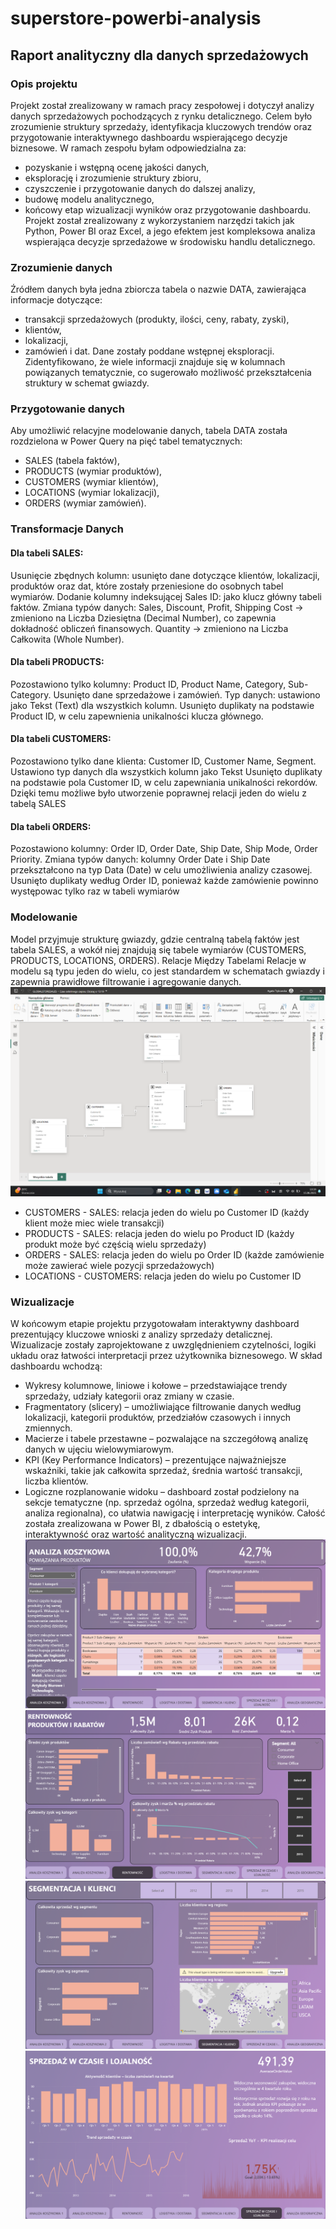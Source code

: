 # superstore-powerbi-analysis
## Raport analityczny dla danych sprzedażowych
### Opis projektu
Projekt został zrealizowany w ramach pracy zespołowej i dotyczył analizy danych sprzedażowych pochodzących z rynku detalicznego. Celem było zrozumienie struktury sprzedaży, identyfikacja kluczowych trendów oraz przygotowanie interaktywnego dashboardu wspierającego decyzje biznesowe.
W ramach zespołu byłam odpowiedzialna za:
- pozyskanie i wstępną ocenę jakości danych,
- eksplorację i zrozumienie struktury zbioru,
- czyszczenie i przygotowanie danych do dalszej analizy,
- budowę modelu analitycznego,
- końcowy etap wizualizacji wyników oraz przygotowanie dashboardu.
Projekt został zrealizowany z wykorzystaniem narzędzi takich jak Python, Power BI oraz Excel, a jego efektem jest kompleksowa analiza wspierająca decyzje sprzedażowe w środowisku handlu detalicznego.
### Zrozumienie danych
Źródłem danych była jedna zbiorcza tabela o nazwie DATA, zawierająca informacje dotyczące:
- transakcji sprzedażowych (produkty, ilości, ceny, rabaty, zyski),
- klientów,
- lokalizacji,
- zamówień i dat.
Dane zostały poddane wstępnej eksploracji. Zidentyfikowano, że wiele informacji znajduje się w kolumnach powiązanych tematycznie, co sugerowało możliwość przekształcenia struktury w schemat gwiazdy. 
### Przygotowanie danych
Aby umożliwić relacyjne modelowanie danych, tabela DATA została rozdzielona w Power Query na pięć tabel tematycznych:
- SALES (tabela faktów),
- PRODUCTS (wymiar produktów),
- CUSTOMERS (wymiar klientów),
- LOCATIONS (wymiar lokalizacji),
- ORDERS (wymiar zamówień).
### Transformacje Danych
#### Dla tabeli SALES:
Usunięcie zbędnych kolumn: usunięto dane dotyczące klientów, lokalizacji, produktów oraz dat, które zostały przeniesione do osobnych tabel wymiarów.
Dodanie kolumny indeksującej Sales ID: jako klucz główny tabeli faktów.
Zmiana typów danych:
Sales, Discount, Profit, Shipping Cost → zmieniono na Liczba Dziesiętna (Decimal Number), co zapewnia dokładność obliczeń finansowych.
Quantity → zmieniono na Liczba Całkowita (Whole Number).
#### Dla tabeli PRODUCTS:
Pozostawiono tylko kolumny: Product ID, Product Name, Category, Sub-Category.
Usunięto dane sprzedażowe i zamówień.
Typ danych: ustawiono jako Tekst (Text) dla wszystkich kolumn.
Usunięto duplikaty na podstawie Product ID, w celu zapewnienia unikalności klucza głównego.
#### Dla tabeli CUSTOMERS:
Pozostawiono tylko dane klienta: Customer ID, Customer Name, Segment.
Ustawiono typ danych dla wszystkich kolumn jako Tekst
Usunięto duplikaty na podstawie pola Customer ID, w celu zapewniania unikalności rekordów. Dzięki temu możliwe było utworzenie poprawnej relacji jeden do wielu z tabelą SALES
#### Dla tabeli ORDERS:
Pozostawiono kolumny: Order ID, Order Date, Ship Date, Ship Mode, Order Priority.
Zmiana typów danych: kolumny Order Date i Ship Date przekształcono na typ Data (Date) w celu umożliwienia analizy czasowej.
Usunięto duplikaty według Order ID, ponieważ każde zamówienie powinno występowac tylko raz w tabeli wymiarów
### Modelowanie
Model przyjmuje strukturę gwiazdy, gdzie centralną tabelą faktów jest tabela SALES, a wokół niej znajdują się tabele wymiarów (CUSTOMERS, PRODUCTS, LOCATIONS, ORDERS).
Relacje Między Tabelami
Relacje w modelu są typu jeden do wielu, co jest standardem w schematach gwiazdy i zapewnia prawidłowe filtrowanie i agregowanie danych.
![StarSchemaModel](starschemamodel.png)
* CUSTOMERS - SALES: relacja jeden do wielu po Customer ID (każdy klient może miec wiele transakcji)
* PRODUCTS - SALES: relacja jeden do wielu po Product ID (każdy produkt może być częścią wielu sprzedaży)
* ORDERS - SALES: relacja jeden do wielu po Order ID (każde zamówienie może zawierać wiele pozycji sprzedażowych)
* LOCATIONS - CUSTOMERS: relacja jeden do wielu po Customer ID 
### Wizualizacje
W końcowym etapie projektu przygotowałam interaktywny dashboard prezentujący kluczowe wnioski z analizy sprzedaży detalicznej. Wizualizacje zostały zaprojektowane z uwzględnieniem czytelności, logiki układu oraz łatwości interpretacji przez użytkownika biznesowego.
W skład dashboardu wchodzą:
- Wykresy kolumnowe, liniowe i kołowe – przedstawiające trendy sprzedaży, udziały kategorii oraz zmiany w czasie.
- Fragmentatory (slicery) – umożliwiające filtrowanie danych według lokalizacji, kategorii produktów, przedziałów czasowych i innych zmiennych.
- Macierze i tabele przestawne – pozwalające na szczegółową analizę danych w ujęciu wielowymiarowym.
- KPI (Key Performance Indicators) – prezentujące najważniejsze wskaźniki, takie jak całkowita sprzedaż, średnia wartość transakcji, liczba klientów.
- Logiczne rozplanowanie widoku – dashboard został podzielony na sekcje tematyczne (np. sprzedaż ogólna, sprzedaż według kategorii, analiza regionalna), co ułatwia nawigację i interpretację wyników.
Całość została zrealizowana w Power BI, z dbałością o estetykę, interaktywność oraz wartość analityczną wizualizacji.
![Dashboard](AnalizaKoszykowa1.png)
![Dashboard](Rentownosc.png)
![Dashboard](Segmentacja.png)
![Dashboard](Lojalnosc.png)
